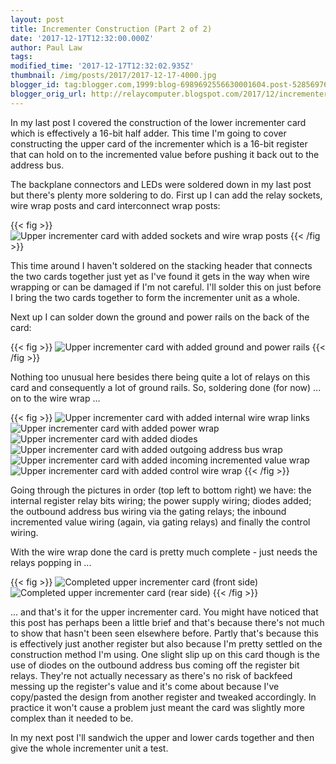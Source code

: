 ```yaml
---
layout: post
title: Incrementer Construction (Part 2 of 2)
date: '2017-12-17T12:32:00.000Z'
author: Paul Law
tags: 
modified_time: '2017-12-17T12:32:02.935Z'
thumbnail: /img/posts/2017/2017-12-17-4000.jpg
blogger_id: tag:blogger.com,1999:blog-6989692556630001604.post-5285697635886901352
blogger_orig_url: http://relaycomputer.blogspot.com/2017/12/incrementer-construction-part-2-of-2.html
---
```


In my last post I covered the construction of the lower incrementer 
card which is effectively a 16-bit half adder. This time I'm going to cover 
constructing the upper card of the incrementer which is a 16-bit register that 
can hold on to the incremented value before pushing it back out to the address 
bus.

The backplane connectors and LEDs were soldered down in my 
last post but there's plenty more soldering to do. First up I can add the 
relay sockets, wire wrap posts and card interconnect wrap posts:

{{< fig >}}
![Upper incrementer card with added sockets and wire wrap posts](/img/posts/2017/2017-12-17-0000.jpg)
{{< /fig >}}

This time around I haven't soldered on the 
stacking header that connects the two cards together just yet as I've found it 
gets in the way when wire wrapping or can be damaged if I'm not careful. I'll 
solder this on just before I bring the two cards together to form the 
incrementer unit as a whole.

Next up I can solder down the ground 
and power rails on the back of the card:

{{< fig >}}
![Upper incrementer card with added ground and power rails](/img/posts/2017/2017-12-17-0001.jpg)
{{< /fig >}}

Nothing too unusual here besides there being quite a lot of 
relays on this card and consequently a lot of ground rails. So, soldering done 
(for now) ... on to the wire wrap ...

{{< fig >}}
![Upper incrementer card with added internal wire wrap links](/img/posts/2017/2017-12-17-0002.jpg)
![Upper incrementer card with added power wrap](/img/posts/2017/2017-12-17-0003.jpg)
![Upper incrementer card with added diodes](/img/posts/2017/2017-12-17-0004.jpg)
![Upper incrementer card with added outgoing address bus wrap](/img/posts/2017/2017-12-17-0005.jpg)
![Upper incrementer card with added incoming incremented value wrap](/img/posts/2017/2017-12-17-0006.jpg)
![Upper incrementer card with added control wire wrap](/img/posts/2017/2017-12-17-0007.jpg)
{{< /fig >}}

Going through the pictures in order (top left to bottom 
right) we have: the internal register relay bits wiring; the power supply 
wiring; diodes added; the outbound address bus wiring via the gating relays; 
the inbound incremented value wiring (again, via gating relays) and finally 
the control wiring.

With the wire wrap done the card is pretty much 
complete - just needs the relays popping in ...

{{< fig >}}
![Completed upper incrementer card (front side)](/img/posts/2017/2017-12-17-0008.jpg)
![Completed upper incrementer card (rear side)](/img/posts/2017/2017-12-17-0009.jpg)
{{< /fig >}}

... and that's it for the upper incrementer card. You might 
have noticed that this post has perhaps been a little brief and that's because 
there's not much to show that hasn't been seen elsewhere before. Partly that's 
because this is effectively just another register but also because I'm pretty 
settled on the construction method I'm using. One slight slip up on this card 
though is the use of diodes on the outbound address bus coming off the 
register bit relays. They're not actually necessary as there's no risk of 
backfeed messing up the register's value and it's come about because I've 
copy/pasted the design from another register and tweaked accordingly. In 
practice it won't cause a problem just meant the card was slightly more 
complex than it needed to be.

In my next post I'll sandwich the 
upper and lower cards together and then give the whole incrementer unit a 
test. 
